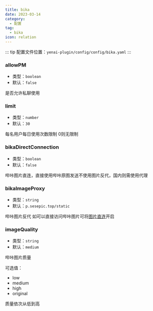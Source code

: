 ```yaml
---
title: bika
date: 2023-03-14
category:
  - 配置
tag:
  - bika
icon: relation
---
```

::: tip
配置文件位置：`yenai-plugin/config/config/bika.yaml`
:::

### allowPM

- 类型：`boolean`
- 默认：`false`

是否允许私聊使用

### limit
- 类型：`number`
- 默认：`30`

每名用户每日使用次数限制 0则无限制

### bikaDirectConnection
- 类型：`boolean`
- 默认：`false`

哔咔图片直连，直接使用哔咔原图发送不使用图片反代，国内则需使用代理

### bikaImageProxy
- 类型：`string`
- 默认：`p.sesepic.top/static`

哔咔图片反代
如可以直接访问哔咔图片可将[图片直连](#bikadirectconnection)开启

### imageQuality
- 类型：`string`
- 默认：`medium`

哔咔图片质量

可选值：
- low
- medium
- high
- original

质量依次从低到高